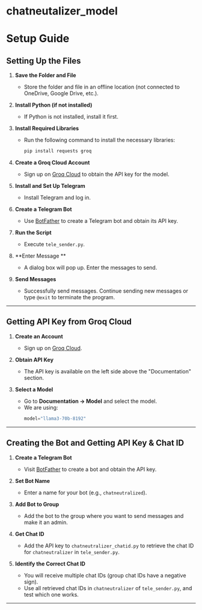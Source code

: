 # chatneutalizer_model

# Setup Guide

## Setting Up the Files

1) **Save the Folder and File**  
   - Store the folder and file in an offline location (not connected to OneDrive, Google Drive, etc.).

2) **Install Python (if not installed)**  
   - If Python is not installed, install it first.

3) **Install Required Libraries**  
   - Run the following command to install the necessary libraries:  
     ```sh
     pip install requests groq
     ```

4) **Create a Groq Cloud Account**  
   - Sign up on [Groq Cloud](https://console.groq.com) to obtain the API key for the model.

5) **Install and Set Up Telegram**  
   - Install Telegram and log in.

6) **Create a Telegram Bot**  
   - Use [BotFather](https://t.me/botfather) to create a Telegram bot and obtain its API key.

7) **Run the Script**  
   - Execute `tele_sender.py`.

8) **Enter Message **  
   - A dialog box will pop up. Enter the messages to send.

9) **Send Messages**  
   - Successfully send messages. Continue sending new messages or type `@exit` to terminate the program.

---

## Getting API Key from Groq Cloud

1) **Create an Account**  
   - Sign up on [Groq Cloud](https://console.groq.com).

2) **Obtain API Key**  
   - The API key is available on the left side above the "Documentation" section.

3) **Select a Model**  
   - Go to **Documentation -> Model** and select the model.  
   - We are using:  
     ```python
     model="llama3-70b-8192"
     ```

---

## Creating the Bot and Getting API Key & Chat ID

1) **Create a Telegram Bot**  
   - Visit [BotFather](https://t.me/botfather) to create a bot and obtain the API key.

2) **Set Bot Name**  
   - Enter a name for your bot (e.g., `chatneutralized`).

3) **Add Bot to Group**  
   - Add the bot to the group where you want to send messages and make it an admin.

4) **Get Chat ID**  
   - Add the API key to `chatneutralizer_chatid.py` to retrieve the chat ID for `chatneutralizer` in `tele_sender.py`.

5) **Identify the Correct Chat ID**  
   - You will receive multiple chat IDs (group chat IDs have a negative sign).  
   - Use all retrieved chat IDs in `chatneutralizer` of `tele_sender.py`, and test which one works.

---

